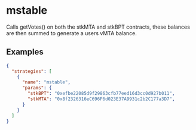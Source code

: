 # mstable

Calls getVotes() on both the stkMTA and stkBPT contracts, these balances are then summed to generate a users vMTA balance.

## Examples

```JSON
{
  "strategies": [
    {
      "name": "mstable",
      "params": {
        "stkBPT": "0xefbe22085d9f29863cfb77eed16d3cc0d927b011",
        "stkMTA": "0x8f2326316eC696F6d023E37A9931c2b2C177a3D7",
      }
    }
  ]
}
```
